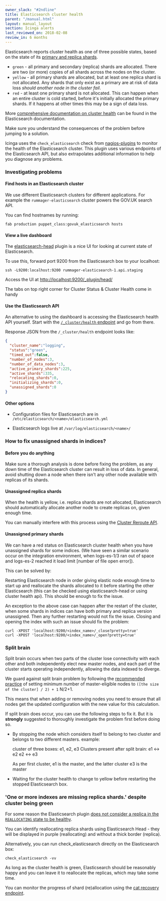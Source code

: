 ```yaml
---
owner_slack: "#2ndline"
title: Elasticsearch cluster health
parent: "/manual.html"
layout: manual_layout
section: Icinga alerts
last_reviewed_on: 2018-02-08
review_in: 6 months
---
```


Elasticsearch reports cluster health as one of three possible states, based on
the state of its [primary and replica shards](https://www.elastic.co/guide/en/elasticsearch/reference/2.4/_basic_concepts.html#_shards_amp_replicas).

- `green` - all primary and secondary (replica) shards are allocated. There are
  two (or more) copies of all shards across the nodes on the cluster.
- `yellow` - all primary shards are allocated, but at least one replica shard
  is not allocated. Any shards that only exist as a primary are at risk of data
  loss _should another node in the cluster fail_.
- `red` - at least one primary shard is not allocated. This can happen when an
  entire cluster is cold started, before it's initially allocated the primary
  shards. If it happens at other times this may be a sign of data loss.

More [comprehensive documentation on cluster health][cluster-health-endpoint]
can be found in the Elasticsearch documentation.

Make sure you understand the consequences of the problem before jumping to a
solution.

Icinga uses the `check_elasticsearch` check from
[nagios-plugins](https://github.com/alphagov/nagios-plugins/) to
monitor the health of the Elasticsearch cluster. This plugin uses various
endpoints of the Elasticsearch API, but also extrapolates additional information
to help you diagnose any problems.

### Investigating problems

#### Find hosts in an Elasticsearch cluster

We use different Elasticsearch clusters for different applications. For example
the `rummager-elasticsearch` cluster powers the GOV.UK search API.

You can find hostnames by running:

```
fab production puppet_class:govuk_elasticsearch hosts
```

#### View a live dashboard

The [elasticsearch-head](http://mobz.github.io/elasticsearch-head/) plugin is a nice UI for looking at current state of Elasticsearch.

To use this, forward port 9200 from the Elasticsearch box to your localhost:

```
ssh -L9200:localhost:9200 rummager-elasticsearch-1.api.staging
```

Access the UI at <http://localhost:9200/_plugin/head/>

The tabs on top right corner for Cluster Status & Cluster Health come in handy

#### Use the Elasticsearch API

An alternative to using the dashboard is accessing the Elasticsearch health API yourself. Start with the
[`/_cluster/health` endpoint][cluster-health-endpoint] and go from there.

[cluster-health-endpoint]: http://www.elasticsearch.org/guide/en/elasticsearch/reference/current/cluster-health.html

Response JSON from the `/_cluster/health` endpoint looks like:

```json
{
  "cluster_name":"logging",
  "status":"green",
  "timed_out":false,
  "number_of_nodes":3,
  "number_of_data_nodes":3,
  "active_primary_shards":225,
  "active_shards":335,
  "relocating_shards":0,
  "initializing_shards":0,
  "unassigned_shards":0
}
```

#### Other options

- Configuration files for Elasticsearch are in `/etc/elasticsearch/<name>/elasticsearch.yml`

- Elasticsearch logs live at `/var/log/elasticsearch/<name>/`

### How to fix unassigned shards in indices?

#### Before you do anything

Make sure a thorough analysis is done before fixing the problem,
as any down time of the Elasticsearch cluster can result in loss of data. In general, avoid shutting down a node when there isn't any other node available with replicas of its shards.

#### Unassigned replica shards

When the health is yellow, i.e. replica shards are not allocated, Elasticsearch should automatically allocate another node to create replicas on, given enough time.

You can manually interfere with this process using the [Cluster Reroute API](https://www.elastic.co/guide/en/elasticsearch/reference/2.4/cluster-reroute.html#cluster-reroute).

#### Unassigned primary shards
We can have a red status on Elasticsearch cluster health when you have
unassigned shards for some indices. (We have seen a similar scenario
occur on the integration environment, when logs-es-1/3 ran out of space
and logs-es-2 reached it load limit \[number of file open error\]).

This can be solved by:

Restarting Elasticsearch node in order giving elastic node enough time
to start up and reallocate the shards allocated to it before starting
the other Elasticsearch (this can be checked using elasticsearch-head or
using cluster health api). This should be enough to fix the issue.

An exception to the above case can happen after the restart of the
cluster, when some shards in indices can have both primary and replica
version unassigned. Then any further restarting would not fix the issue.
Closing and opening the index with such an issue should fix the problem:

```
curl -XPOST 'localhost:9200/<index_name>/_close?pretty=true'
curl -XPOST 'localhost:9200/<index_name>/_open?pretty=true'
```

### Split brain

Split brain occurs when two parts of the cluster lose connectivity with each
other and both independently elect new master nodes, and each part of the
cluster starts operating independently, allowing the data indexed to diverge.

We guard against split brain problem by following the
[recommended practice][blog]
of setting minimum number of master-eligible nodes to `([the size of the cluster] / 2) + 1` N/2+1.

This means that when adding or removing nodes you need to ensure that all
nodes get the updated configuration with the new value for this calculation.

If split brain does occur, you can use the following steps to fix it. But it is
**strongly** suggested to thoroughly investigate the problem first before
doing so.

- By stopping the node which considers itself to belong to two cluster
  and belongs to two different masters. example:

    cluster of three boxes: e1, e2, e3
    Clusters present after split brain:
      e1 <-> e2
      e2 <-> e3

    As per first cluster, e1 is the master, and the latter cluster e3 is the master

- Waiting for the cluster health to change to yellow before restarting
  the stopped Elasticsearch box.

[blog]: http://asquera.de/opensource/2012/11/25/elasticsearch-pre-flight-checklist/#avoiding-split-brain

### 'One or more indexes are missing replica shards.' despite cluster being green

For some reason the Elasticsearch plugin [does not consider a replica in the
`REALLOCATING` state to be
healthy](https://github.com/alphagov/nagios-plugins/blob/6534386f658ce573a8b65e0f9147f61b1b0fe964/plugins/command/check_elasticsearch.py#L453).

You can identify reallocating replica shards using Elasticsearch Head - they
will be displayed in purple (reallocating) and without a thick border (replica).

Alternatively, you can run check_elasticsearch directly on the Elasticsearch
box:

```
check_elasticsearch -vv
```

As long as the cluster health is green, Elasticsearch should be reasonably happy
and you can leave it to reallocate the replicas, which may take some time.

You can monitor the progress of shard (re)allocation using the [cat recovery
endpoint](https://www.elastic.co/guide/en/elasticsearch/reference/current/cat-recovery.html).
